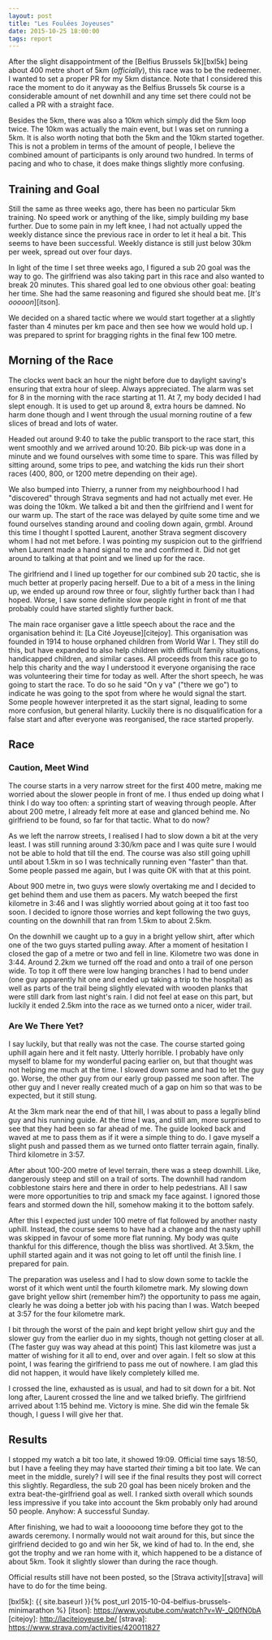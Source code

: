 ```yaml
---
layout: post
title: "Les Foulées Joyeuses"
date: 2015-10-25 18:00:00
tags: report
---
```


After the slight disappointment of the [Belfius Brussels 5k][bxl5k] being about
400 metre short of 5km (*officially*), this race was to be the redeemer.  I
wanted to set a proper PR for my 5km distance. Note that I considered this race
the moment to do it anyway as the Belfius Brussels 5k course is a considerable
amount of net downhill and any time set there could not be called a PR with a
straight face.

Besides the 5km, there was also a 10km which simply did the 5km loop twice.
The 10km was actually the main event, but I was set on running a 5km. It is also
worth noting that both the 5km and the 10km started together. This is not a
problem in terms of the amount of people, I believe the combined amount of
participants is only around two hundred. In terms of pacing and who to chase,
it does make things slightly more confusing.

## Training and Goal

Still the same as three weeks ago, there has been no particular 5km training.
No speed work or anything of the like, simply building my base further. Due to
some pain in my left knee, I had not actually upped the weekly distance since
the previous race in order to let it heal a bit. This seems to have been
successful. Weekly distance is still just below 30km per week, spread out over
four days.

In light of the time I set three weeks ago, I figured a sub 20 goal was the way
to go. The girlfriend was also taking part in this race and also wanted to
break 20 minutes. This shared goal led to one obvious other goal: beating her
time.  She had the same reasoning and figured she should beat me.
[*It's ooooon*][itson].

We decided on a shared tactic where we would start together at a slightly
faster than 4 minutes per km pace and then see how we would hold up. I was
prepared to sprint for bragging rights in the final few 100 metre.

## Morning of the Race

The clocks went back an hour the night before due to daylight saving's ensuring
that extra hour of sleep. Always appreciated. The alarm was set for 8 in the
morning with the race starting at 11. At 7, my body decided I had slept enough.
It is used to get up around 8, extra hours be damned. No harm done though
and I went through the usual morning routine of a few slices of bread and lots
of water.

Headed out around 9:40 to take the public transport to the race start, this
went smoothly and we arrived around 10:20. Bib pick-up was done in a minute and
we found ourselves with some time to spare. This was filled by sitting around,
some trips to pee, and watching the kids run their short races (400, 800, or
1200 metre depending on their age).

We also bumped into Thierry, a runner from my neighbourhood I had "discovered"
through Strava segments and had not actually met ever. He was doing the 10km.
We talked a bit and then the girlfriend and I went for our warm up. The start
of the race was delayed by quite some time and we found ourselves standing
around and cooling down again, grmbl. Around this time I thought I spotted
Laurent, another Strava segment discovery whom I had not met before. I was
pointing my suspicion out to the girlfriend when Laurent made a hand signal to
me and confirmed it. Did not get around to talking at that point and we lined
up for the race.

The girlfriend and I lined up together for our combined sub 20 tactic, she is
much better at properly pacing herself. Due to a bit of a mess in the lining
up, we ended up around row three or four, slightly further back than I had
hoped.  Worse, I saw some definite slow people right in front of me that
probably could have started slightly further back.

The main race organiser gave a little speech about the race and the
organisation behind it: [La Cité Joyeuse][citejoy]. This organisation was
founded in 1914 to house orphaned children from World War I.  They still do
this, but have expanded to also help children with difficult family situations,
handicapped children, and similar cases. All proceeds from this race go to help
this charity and the way I understood it everyone organising the race was
volunteering their time for today as well.  After the short speech, he was
going to start the race. To do so he said "On y va" ("there we go") to indicate
he was going to the spot from where he would signal the start. Some people
however interpreted it as the start signal, leading to some more confusion, but
general hilarity. Luckily there is no disqualification for a false start and
after everyone was reorganised, the race started properly.

## Race

### Caution, Meet Wind

The course starts in a very narrow street for the first 400 metre, making me
worried about the slower people in front of me. I thus ended up doing what I
think I do way too often: a sprinting start of weaving through people. After
about 200 metre, I already felt more at ease and glanced behind me. No
girlfriend to be found, so far for that tactic. What to do now?

As we left the narrow streets, I realised I had to slow down a bit at the very
least. I was still running around 3:30/km pace and I was quite sure I would not
be able to hold that till the end. The course was also still going uphill until
about 1.5km in so I was technically running even "faster" than that. Some
people passed me again, but I was quite OK with that at this point.

About 900 metre in, two guys were slowly overtaking me and I decided to get
behind them and use them as pacers. My watch beeped the first kilometre in 3:46
and I was slightly worried about going at it too fast too soon. I decided to
ignore those worries and kept following the two guys, counting on the downhill
that ran from 1.5km to about 2.5km.

On the downhill we caught up to a guy in a bright yellow shirt, after which one
of the two guys started pulling away. After a moment of hesitation I closed the
gap of a metre or two and fell in line. Kilometre two was done in 3:44.  Around
2.2km we turned off the road and onto a trail of one person wide. To top it off
there were low hanging branches I had to bend under (one guy apparently hit one
and ended up taking a trip to the hospital) as well as parts of the trail being
slightly elevated with wooden planks that were still dark from last night's
rain.  I did not feel at ease on this part, but luckily it ended 2.5km into the
race as we turned onto a nicer, wider trail.

### Are We There Yet?

I say luckily, but that really was not the case. The course started going
uphill again here and it felt nasty. Utterly horrible. I probably have only
myself to blame for my wonderful pacing earlier on, but that thought was not
helping me much at the time. I slowed down some and had to let the guy go.
Worse, the other guy from our early group passed me soon after. The other guy
and I never really created much of a gap on him so that was to be expected, but
it still stung.

At the 3km mark near the end of that hill, I was about to pass a legally blind
guy and his running guide. At the time I was, and still am, more surprised to
see that they had been so far ahead of me. The guide looked back and waved at me
to pass them as if it were a simple thing to do. I gave myself a slight push
and passed them as we turned onto flatter terrain again, finally. Third
kilometre in 3:57.

After about 100-200 metre of level terrain, there was a steep downhill. Like,
dangerously steep and still on a trail of sorts. The downhill had random
cobblestone stairs here and there in order to help pedestrians. All I saw were
more opportunities to trip and smack my face against. I ignored those fears and
stormed down the hill, somehow making it to the bottom safely.

After this I expected just under 100 metre of flat followed by another nasty
uphill. Instead, the course seems to have had a change and the nasty uphill was
skipped in favour of some more flat running. My body was quite thankful for
this difference, though the bliss was shortlived. At 3.5km, the uphill started
again and it was not going to let off until the finish line. I prepared for
pain.

The preparation was useless and I had to slow down some to tackle the worst of
it which went until the fourth kilometre mark. My slowing down gave bright
yellow shirt (remember him?) the opportunity to pass me again, clearly he was
doing a better job with his pacing than I was. Watch beeped at 3:57 for the
four kilometre mark.

I bit through the worst of the pain and kept bright yellow shirt guy and the
slower guy from the earlier duo in my sights, though not getting closer at all.
(The faster guy was way ahead at this point) This last kilometre was just a
matter of wishing for it all to end, over and over again. I felt so slow at
this point, I was fearing the girlfriend to pass me out of nowhere. I am glad
this did not happen, it would have likely completely killed me.

I crossed the line, exhausted as is usual, and had to sit down for a bit. Not
long after, Laurent crossed the line and we talked briefly. The girlfriend
arrived about 1:15 behind me. Victory is mine. She did win the female 5k
though, I guess I will give her that.

## Results

I stopped my watch a bit too late, it showed 19:09. Official time says 18:50,
but I have a feeling they may have started *their* timing a bit too late. We
can meet in the middle, surely? I will see if the final results they post will
correct this slightly. Regardless, the sub 20 goal has been nicely broken and
the extra beat-the-girlfriend goal as well. I ranked sixth overall which sounds
less impressive if you take into account the 5km probably only had around 50
people. Anyhow: A successful Sunday.

After finishing, we had to wait a loooooong time before they got to the awards
ceremony. I normally would not wait around for this, but since the girlfriend
decided to go and win her 5k, we kind of had to. In the end, she got the trophy
and we ran home with it, which happened to be a distance of about 5km. Took it
slightly slower than during the race though.

Official results still have not been posted, so the [Strava activity][strava]
will have to do for the time being.

[bxl5k]: {{ site.baseurl }}{% post_url 2015-10-04-belfius-brussels-minimarathon %}
[itson]: https://www.youtube.com/watch?v=W-_Ql0fN0bA
[citejoy]: http://lacitejoyeuse.be/
[strava]: https://www.strava.com/activities/420011827
